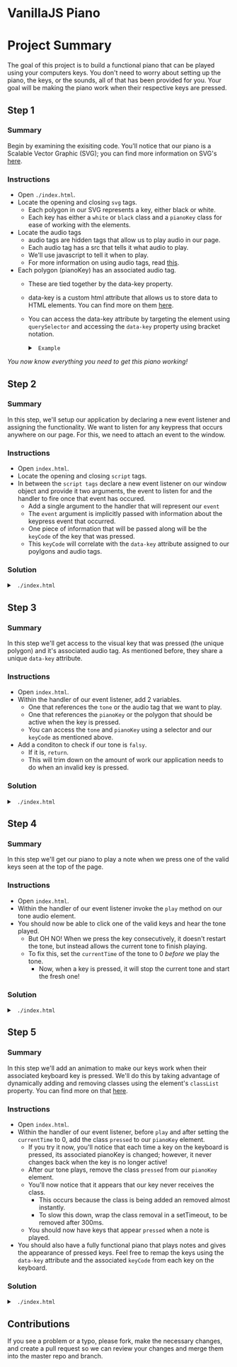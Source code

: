 # VanillaJS Piano

# Project Summary

The goal of this project is to build a functional piano that can be played using your computers keys. You don't need to worry about setting up the piano, the keys, or the sounds, all of that has been provided for you. Your goal will be making the piano work when their respective keys are pressed.

## Step 1

### Summary

Begin by examining the exisiting code. You'll notice that our piano is a Scalable Vector Graphic (SVG); you can find more information on SVG's <a href="https://www.w3schools.com/graphics/svg_intro.asp">here</a>.

### Instructions

* Open `./index.html`.
* Locate the opening and closing `svg` tags.
    * Each polygon in our SVG represents a key, either black or white.
    * Each key has either a `white` or `black` class and a `pianoKey` class for ease of working with the elements.
* Locate the audio tags
    * audio tags are hidden tags that allow us to play audio in our page.
    * Each audio tag has a src that tells it what audio to play.
    * We'll use javascript to tell it when to play.
    * For more information on using audio tags, read <a href="https://www.w3schools.com/tags/ref_av_dom.asp">this</a>.
* Each polygon (pianoKey) has an associated audio tag.
    * These are tied together by the data-key property.
    * data-key is a custom html attribute that allows us to store data to HTML elements. You can find more on them <a href="https://www.w3schools.com/tags/att_global_data.asp">here</a>.
    * You can access the data-key attribute by targeting the element using `querySelector` and accessing the `data-key` property using bracket notation.
        <details>
        <summary><code> Example </code></summary>
        ```js
            // Here we're accessing the audio element with a data-key property of 65

            const element = document.querySelector('audio[data-key="65"]');
        ```
        </details>
_You now know everything you need to get this piano working!_
## Step 2

### Summary

In this step, we'll setup our application by declaring a new event listener and assigning the functionality. We want to listen for any keypress that occurs anywhere on our page. For this, we need to attach an event to the window.

### Instructions

* Open `index.html`.
* Locate the opening and closing `script` tags.
* In between the `script tags` declare a new event listener on our window object and provide it two arguments, the event to listen for and the handler to fire once that event has occured.
    * Add a single argument to the handler that will represent our `event`
    * The `event` argument is implicitly passed with information about the keypress event that occurred.
    * One piece of information that will be passed along will be the `keyCode` of the key that was pressed.
    * This `keyCode` will correlate with the `data-key` attribute assigned to our poylgons and audio tags.

### Solution

<details>

<summary> <code> ./index.html </code> </summary>

```js
window.addEventListener('keypress', (e) => {

});

```

</details>

## Step 3

### Summary

In this step we'll get access to the visual key that was pressed (the unique polygon) and it's associated audio tag. As mentioned before, they share a unique `data-key` attribute.

### Instructions

* Open `index.html`.
* Within the handler of our event listener, add 2 variables.
    * One that references the `tone` or the audio tag that we want to play.
    * One that references the `pianoKey` or the polygon that should be active when the key is pressed.
    * You can access the `tone` and `pianoKey` using a selector and our `keyCode` as mentioned above.
* Add a conditon to check if our tone is `falsy`.
    * If it is, `return`.
    * This will trim down on the amount of work our application needs to do when an invalid key is pressed.

### Solution

<details>

<summary> <code> ./index.html </code> </summary>

```js
window.addEventListener('keypress', (e) => {
    const tone = document.querySelector(`audio[data-key="${e.keyCode}"]`);
    if (!tone) return;
    const pianoKey = document.querySelector(`.pianoKey[data-key="${e.keyCode}"]`);
});
```

</details>

## Step 4

### Summary

In this step we'll get our piano to play a note when we press one of the valid keys seen at the top of the page.

### Instructions

* Open `index.html`.
* Within the handler of our event listener invoke the `play` method on our tone audio element.
* You should now be able to click one of the valid keys and hear the tone played.
    * But OH NO! When we press the key consecutively, it doesn't restart the tone, but instead allows the current tone to finish playing.
    * To fix this, set the `currentTime` of the tone to 0 *before* we play the tone.
        * Now, when a key is pressed, it will stop the current tone and start the fresh one!

### Solution

<details>

<summary> <code> ./index.html </code> </summary>

```js
window.addEventListener('keypress', (e) => {
    const tone = document.querySelector(`audio[data-key="${e.keyCode}"]`);
    if (!tone) return;
    const pianoKey = document.querySelector(`.pianoKey[data-key="${e.keyCode}"]`);
    tone.currentTime = 0;
    tone.play();
});
```

</details>

## Step 5

### Summary

In this step we'll add an animation to make our keys work when their associated keyboard key is pressed. We'll do this by taking advantage of dynamically adding and removing classes using the element's `classList` property. You can find more on that <a href="https://www.w3schools.com/jsref/prop_element_classlist.asp">here</a>.

### Instructions

* Open `index.html`.
* Within the handler of our event listener, before `play` and after setting the `currentTime` to 0, add the class `pressed` to our `pianoKey` element.
    * If you try it now, you'll notice that each time a key on the keyboard is pressed, its associated pianoKey is changed; however, it never changes back when the key is no longer active!
    * After our tone plays, remove the class `pressed` from our `pianoKey` element.
    * You'll now notice that it appears that our key never receives the class.
        * This occurs because the class is being added an removed almost instantly.
        * To slow this down, wrap the class removal in a setTimeout, to be removed after 300ms.
    * You should now have keys that appear `pressed` when a note is played.
* You should also have a fully functional piano that plays notes and gives the appearance of pressed keys. Feel free to remap the keys using the `data-key` attribute and the associated `keyCode` from each key on the keyboard.
### Solution

<details>

<summary> <code> ./index.html </code> </summary>

```js
window.addEventListener('keypress', (e) => {
    const tone = document.querySelector(`audio[data-key="${e.keyCode}"]`);
    if (!tone) return;
    const pianoKey = document.querySelector(`.pianoKey[data-key="${e.keyCode}"]`);
    tone.currentTime = 0;
    pianoKey.classList.add('pressed');
    tone.play();
    setTimeout(() => pianoKey.classList.remove('pressed'), 300);
});
```

</details>

## Contributions

If you see a problem or a typo, please fork, make the necessary changes, and create a pull request so we can review your changes and merge them into the master repo and branch.
